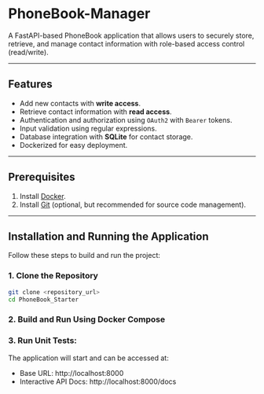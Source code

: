 # PhoneBook-Manager

A FastAPI-based PhoneBook application that allows users to securely store, retrieve, and manage contact information with role-based access control (read/write).

---

## Features
- Add new contacts with **write access**.
- Retrieve contact information with **read access**.
- Authentication and authorization using `OAuth2` with `Bearer` tokens.
- Input validation using regular expressions.
- Database integration with **SQLite** for contact storage.
- Dockerized for easy deployment.

---

## Prerequisites
1. Install [Docker](https://www.docker.com/get-started).
2. Install [Git](https://git-scm.com/book/en/v2/Getting-Started-Installing-Git) (optional, but recommended for source code management).

---

## Installation and Running the Application
Follow these steps to build and run the project:

### 1. Clone the Repository
```bash
git clone <repository_url>
cd PhoneBook_Starter
```

### 2. Build and Run Using Docker Compose

### 3. Run Unit Tests:
The application will start and can be accessed at:

- Base URL: http://localhost:8000
- Interactive API Docs: http://localhost:8000/docs

